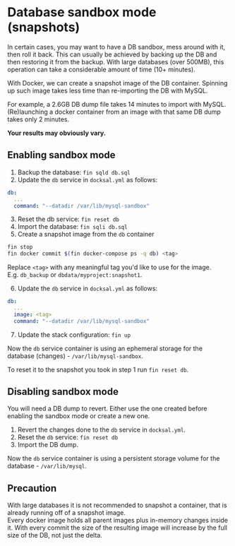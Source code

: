 # Database sandbox mode (snapshots)

In certain cases, you may want to have a DB sandbox, mess around with it, then roll it back.
This can usually be achieved by backing up the DB and then restoring it from the backup.
With large databases (over 500MB), this operation can take a considerable amount of time (10+ minutes).

With Docker, we can create a snapshot image of the DB container. 
Spinning up such image takes less time than re-importing the DB with MySQL.

For example, a 2.6GB DB dump file takes 14 minutes to import with MySQL. 
(Re)launching a docker container from an image with that same DB dump takes only 2 minutes.

**Your results may obviously vary.**

## Enabling sandbox mode

1) Backup the database: `fin sqld db.sql`  
2) Update the `db` service in `docksal.yml` as follows: 

```yaml
db:
  ...
  command: "--datadir /var/lib/mysql-sandbox"
```

3) Reset the db service: `fin reset db`  
4) Import the database: `fin sqli db.sql`  
5) Create a snapshot image from the `db` container

```bash
fin stop
fin docker commit $(fin docker-compose ps -q db) <tag>
```

Replace `<tag>` with any meaningful tag you'd like to use for the image.  
E.g. `db_backup` or `dbdata/myproject:snapshot1`.

6) Update the `db` service in `docksal.yml` as follows:

```yaml
db:
  ...
  image: <tag>
  command: "--datadir /var/lib/mysql-sandbox"
```

7) Update the stack configuration: `fin up`

Now the `db` service container is using an ephemeral storage for the database (changes) - `/var/lib/mysql-sandbox`.

To reset it to the snapshot you took in step 1 run `fin reset db`.  

## Disabling sandbox mode

You will need a DB dump to revert.
Either use the one created before enabling the sandbox mode or create a new one.

1) Revert the changes done to the `db` service in `docksal.yml`.  
2) Reset the `db` service: `fin reset db`  
3) Import the DB dump.

Now the `db` service container is using a persistent storage volume for the database - `/var/lib/mysql`.

## Precaution

With large databases it is not recommended to snapshot a container, that is already running off of a snapshot image.  
Every docker image holds all parent images plus in-memory changes inside it. 
With every commit the size of the resulting image will increase by the full size of the DB, not just the delta.
